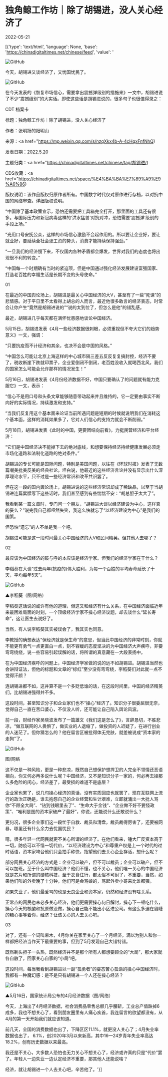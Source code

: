 # 独角鲸工作坊｜除了胡锡进，没人关心经济了

2022-05-21

[{'type': 'text/html', 'language': None, 'base': 'https://chinadigitaltimes.net/chinese/feed', 'value': '











![GitHub](https://chinadigitaltimes.net/chinese/files/2022/05/image-1653133884231.png)

今天，胡锡进又谈经济了，又忧国忧民了。

![GitHub](https://chinadigitaltimes.net/chinese/files/2022/05/post-681786-6288d52c72f75.)

在今天发表的《恢复市场信心，需要拿出震撼弹级别的措施来》一文中，胡锡进说了不少“震撼级别”的大实话。即使这些话是胡锡进说的，很多句子也很值得录之：



CDT 档案卡

标题：独角鲸工作坊｜除了胡锡进，没人关心经济了

作者：张明扬的阳明山

来源：<a href="https://mp.weixin.qq.com/s/nzqXkx4b-A-4cHqxFnfNhQ)

发表日期：2022.5.20

主题归类：<a href="https://chinadigitaltimes.net/chinese/tag/胡锡进/)

CDS收藏：<a href="https://chinadigitaltimes.net/space/%E4%BA%BA%E7%89%A9%E9%A6%86)

版权说明：该作品版权归原作者所有。中国数字时代仅对原作进行存档，以对抗中国的网络审查。详细版权说明。







“中国除了基本政策宣示，恐怕还需要把工具箱完全打开，那里面的工具还有很多。与国际压力和新冠病毒这样的‘洪水猛兽’对抗对冲，恐怕需要‘震撼弹’级别的手段上场。”

“光用口号安抚公众，这样的市场信心激励不会起作用的。所以要让企业好，要让就业好，要延续全社会涨工资的势头，消费才能持续保持强劲。”

“一旦我们的经济慢下来，不仅国内各种矛盾都会爆发，世界对我们的态度也将出现很不利的转变。”

“中国每一个时期确有当时的紧迫项，但是中国通过强化经济发展建设富强国家、打造老百姓的幸福生活是长期不变的头号使命。”



01

在最近的中国舆论场上，胡锡进是最关心中国经济的大V，甚至有了一些“死谏”的悲情感。对于平日里不太看得上胡总的人而言，最近他很多敢言的经济表态，时常会让你产生“竟然是胡锡进说的”“说的太到位了，但怎么是他”的错乱感。

最近，胡锡进几乎每天都在满怀忧患感地谈论中国经济。

5月15日，胡锡进发表《4月一些经济数据很刺眼，必须重视但不夸大它们的趋势意义》一文，强调：



“只要抗疫而不计经济和其余，也决不会是中国的风格。”

“中国怎么可能让北京上海这样的中心城市隔三差五反反复复搞封控，经济不要了，税收断崖下跌就印票子，企业爱倒闭不倒闭，老百姓没收入就喝西北风，我们的国家怎么可能会允许那样的情况发生！”



5月16日，胡锡进发表《4月份经济数据不好，中国只要确认了的问题就有能力克服它》一文，表示：



“信心不是用口号和头条文章能够随意带动起来并且维持的，它一定要由事实不断向好的实际情况，持续激发和支持。”

“当我们反复用这个基本面来论证当前所遇问题是短期的时候就说明我们在消耗这个基本面，这样的消耗如果多了，它对人们信心的支持力就会不断削弱。”



5月18日，胡锡进发表《此时的中国，更要团结向前看》，力挺民营经济和平台经济：



“它们是中国经济决不能掉下去的绝对底线，和想要保持经济持续健康发展必须走市场化道路和法制化道路的绝对条件。”



胡锡进的专长可能是国际问题，特别是美国问题，以往在《环球时报》发表了无数篇嘲美批美反美的经典社论。坦白说，他最近的这些经济言论并没有显示出什么深厚理论水平，只不过是一些经济常识和改革共识罢了。

但在这一段的国内舆论场上，胡锡进说的这些经济常识却成了稀缺品，以至于当胡锡进连篇累牍写下这些话时，我们甚至感到有些惴惴不安：“胡总胆子太大了”。

我看到某一篇文章时，专门问一个朋友，“胡锡进大谈以经济建设为中心，这样真的妥么？”说完我自己都哑然失笑，我这么快就忘了“以经济建设为中心”是我们的国策。

但恐怕“遗忘”的人不单是我一个吧。

胡锡进可能是这一段时间最关心中国经济的大V和民间精英。但其他人去哪了？

02

最应该为中国经济的鼓与呼的本应该是经济学家。但我们的经济学家在干什么？

李稻葵在大谈“过去两年(抗疫的)伟大胜利，为每一个百姓的平均寿命延长了十天，平均每年5天”。

![GitHub](https://chinadigitaltimes.net/chinese/files/2022/05/post-681786-6288d52f53312.png)

▲李稻葵（图/网络）

李稻葵这话说的或许有他的道理，但这又和经济有什么关系，在中国经济面临近年来最困难局面的时刻，一个顶级经济学家不操心经济议题，却去谈什么“延长寿命”，这让医生去说好了。

当然，有人说李稻葵其实被误会了，我其实也同意。

李教授的确想表达“保经济就是保生命”的意思，但当此中国经济的非常时刻，你就不能更有勇气一点更直白一点，刻不容缓的态度坚决的为中国经济大声疾呼，非要弯弯绕绕，说一些容易引起误解的话，将所谓的真意藏在一大段表扬中。

在为中国经济疾呼的问题上，中国经济学家做的说的远不如胡锡进。胡锡进当然也会讲辩证法，但他的标题和文章的“标红”至少没有弯弯绕，李稻葵们对此就一点不觉得汗颜？

连胡锡进都不如，这并算不是一个多贬低谁的话，在这段时间里，中国的经济精英们，比胡锡进强得并不多。

这段时间，甚至知识分子和企业家们也不“操心”经济了。知识分子很委屈很无奈，觉得自己一直在苦口婆心，不仅没人听，还可能让自己陷入舆论风波。

前一段，财经作家吴晓波发布了一篇雄文《我们这是怎么了》，言辞恳切，不胜悲凉，“做互联网的人畏惧了，做实业的人退缩了，做投资的人迟疑了，在进行创业的人迷茫了。但你猜怎么的？他在留言区被批得体无完肤，就差被说成“资本家的走狗”了。

![GitHub](https://chinadigitaltimes.net/chinese/files/2022/05/post-681786-6288d532bd34c.png)

图/网络

这不仅是一种风险，更是一种悲凉，既然自己想保护想捍卫的人完全不领情还恶语相向，你又何必再多说什么呢？中国经济，又不是知识分子一家的，何必再去操那么多危险的闲心，经济差了，最受损的难道不是底层？

企业家也累了，说几句操心经济的真话，没有实质回应也就罢了，现在互联网上流行的政治正确是，谁去抱怨自己的企业经营和生计艰难，立即就涌出一大批人骂你“不顾全大局”、“钻到钱眼里去了”、“生命大于金钱”、“企业做不好不要怪政策”、“唯利是图的资本家破产了最好”，你说，还能说什么还敢说什么？

更何况，很多企业家们这一段忙于自救、裁员和清盘，裁员裁得厉害了，还要被网暴，哪里还有什么余力去忧国忧民？

嗯，很多年轻一代网民就更不关心所谓的经济了。在他们看来，锤大厂反资本高于一切，防疫可以不惜一切代价，“以经济建设为中心”和尊重产权是上一个时代的过时话语，资本家垮台他们只会拍手称快，指望他们去关心企业存活，想什么呢？

部分网民关心经济的方式是：企业可以破产，但不可以裁员；企业可以破产，但不可以加班。至于什么叫中国经济？他们不懂，也不关心，他们唯一关心的中国经济就是芯片和所谓的硬核科技，至于衣食住行，都太俗不可耐了，不重要，当然，如果他们叫的外卖晚了十分钟，他们可是会骂娘的，骂起外卖小哥来比谁都狠。

如果失业了，他们最爱骂的也是无良企业和资本家，仍然和经济没有啥关系。

正常点的网民也未必多关心经济，他们更需要操心何日解封，操心下一顿吃什么，操心今天的核酸和抗原做没做，操心自己能不能出小区进公司。有这么多迫在眉睫的糟心事等着你，经济？让该关心的人去关心吧。

03

对了，还有一个词叫麻木，4月你关在家里关心了一个月经济，满以为别人和你一样都把经济当作天下最重要的事，但到了5月发现自己大错特错。

既然剃头担子一头热，既然经济并不是那个所有人都想要顾全的“大局”，那大家就各自散了，回家关心自家的“小局”吧。

这段时间，每当我看到胡锡进以一副“孤勇者”的姿态苦心孤诣的操心中国经济时，我都有一种魔幻感：是不是只有胡锡进一个人还在操心经济？

![GitHub](https://chinadigitaltimes.net/chinese/files/2022/05/post-681786-6288d5354f4a7.png)

▲5月16日，国家统计局公布的4月经济数据（图/网络）

今天，上海出了4月经济数据，社会消费品零售总额几乎腰斩，工业总产值跌掉6成多，我也不想关心了，看到朋友圈里有人痛心疾首，我连留言的欲望都没有，从4月的第一天开始我们就应该知道。

前几天，全国的消费数据也出了，下降区区11.1%，就更没人关心了；4月失业率数据也出了， 6.1%，创2020年3月以来新高，其中16—24岁青年失业率高达18.2%，创有历史数据以来最高。

我还是不关心，大多数人恐怕也无力关心不想关心了，经济或许真的只是“代价”罢了。年轻人一边失业一边认定经济不重要，那其他人还能说啥？

经济，就让胡锡进一个人去关心吧，辛苦他了。'}]